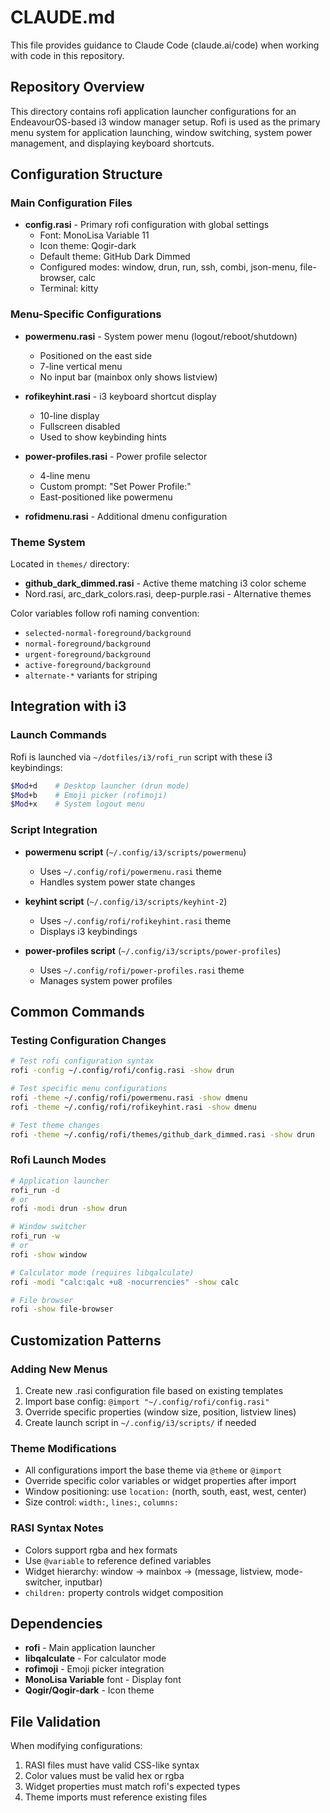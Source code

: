 # CLAUDE.md

This file provides guidance to Claude Code (claude.ai/code) when working with code in this repository.

## Repository Overview

This directory contains rofi application launcher configurations for an EndeavourOS-based i3 window manager setup. Rofi is used as the primary menu system for application launching, window switching, system power management, and displaying keyboard shortcuts.

## Configuration Structure

### Main Configuration Files
- **config.rasi** - Primary rofi configuration with global settings
  - Font: MonoLisa Variable 11
  - Icon theme: Qogir-dark
  - Default theme: GitHub Dark Dimmed
  - Configured modes: window, drun, run, ssh, combi, json-menu, file-browser, calc
  - Terminal: kitty

### Menu-Specific Configurations
- **powermenu.rasi** - System power menu (logout/reboot/shutdown)
  - Positioned on the east side
  - 7-line vertical menu
  - No input bar (mainbox only shows listview)
  
- **rofikeyhint.rasi** - i3 keyboard shortcut display
  - 10-line display
  - Fullscreen disabled
  - Used to show keybinding hints

- **power-profiles.rasi** - Power profile selector
  - 4-line menu
  - Custom prompt: "Set Power Profile:"
  - East-positioned like powermenu

- **rofidmenu.rasi** - Additional dmenu configuration

### Theme System
Located in `themes/` directory:
- **github_dark_dimmed.rasi** - Active theme matching i3 color scheme
- Nord.rasi, arc_dark_colors.rasi, deep-purple.rasi - Alternative themes

Color variables follow rofi naming convention:
- `selected-normal-foreground/background`
- `normal-foreground/background`
- `urgent-foreground/background`
- `active-foreground/background`
- `alternate-*` variants for striping

## Integration with i3

### Launch Commands
Rofi is launched via `~/dotfiles/i3/rofi_run` script with these i3 keybindings:
```bash
$Mod+d    # Desktop launcher (drun mode)
$Mod+b    # Emoji picker (rofimoji)
$Mod+x    # System logout menu
```

### Script Integration
- **powermenu script** (`~/.config/i3/scripts/powermenu`)
  - Uses `~/.config/rofi/powermenu.rasi` theme
  - Handles system power state changes
  
- **keyhint script** (`~/.config/i3/scripts/keyhint-2`)
  - Uses `~/.config/rofi/rofikeyhint.rasi` theme
  - Displays i3 keybindings

- **power-profiles script** (`~/.config/i3/scripts/power-profiles`)
  - Uses `~/.config/rofi/power-profiles.rasi` theme
  - Manages system power profiles

## Common Commands

### Testing Configuration Changes
```bash
# Test rofi configuration syntax
rofi -config ~/.config/rofi/config.rasi -show drun

# Test specific menu configurations
rofi -theme ~/.config/rofi/powermenu.rasi -show dmenu
rofi -theme ~/.config/rofi/rofikeyhint.rasi -show dmenu

# Test theme changes
rofi -theme ~/.config/rofi/themes/github_dark_dimmed.rasi -show drun
```

### Rofi Launch Modes
```bash
# Application launcher
rofi_run -d
# or
rofi -modi drun -show drun

# Window switcher
rofi_run -w
# or
rofi -show window

# Calculator mode (requires libqalculate)
rofi -modi "calc:qalc +u8 -nocurrencies" -show calc

# File browser
rofi -show file-browser
```

## Customization Patterns

### Adding New Menus
1. Create new .rasi configuration file based on existing templates
2. Import base config: `@import "~/.config/rofi/config.rasi"`
3. Override specific properties (window size, position, listview lines)
4. Create launch script in `~/.config/i3/scripts/` if needed

### Theme Modifications
- All configurations import the base theme via `@theme` or `@import`
- Override specific color variables or widget properties after import
- Window positioning: use `location:` (north, south, east, west, center)
- Size control: `width:`, `lines:`, `columns:`

### RASI Syntax Notes
- Colors support rgba and hex formats
- Use `@variable` to reference defined variables
- Widget hierarchy: window → mainbox → (message, listview, mode-switcher, inputbar)
- `children:` property controls widget composition

## Dependencies

- **rofi** - Main application launcher
- **libqalculate** - For calculator mode
- **rofimoji** - Emoji picker integration
- **MonoLisa Variable** font - Display font
- **Qogir/Qogir-dark** - Icon theme

## File Validation

When modifying configurations:
1. RASI files must have valid CSS-like syntax
2. Color values must be valid hex or rgba
3. Widget properties must match rofi's expected types
4. Theme imports must reference existing files